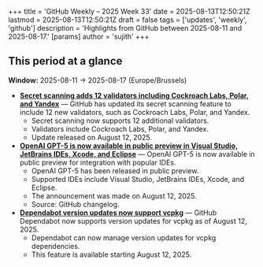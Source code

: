 +++
title = 'GitHub Weekly – 2025 Week 33'
date = 2025-08-13T12:50:21Z
lastmod = 2025-08-13T12:50:21Z
draft = false
tags = ['updates', 'weekly', 'github']
description = 'Highlights from GitHub between 2025-08-11 and 2025-08-17.'
[params]
    author = 'sujith'
+++
## This period at a glance

**Window:** 2025-08-11 → 2025-08-17 (Europe/Brussels)

- **[Secret scanning adds 12 validators including Cockroach Labs, Polar, and Yandex](https://github.blog/changelog/2025-08-12-secret-scanning-adds-12-validators-including-cockroach-labs-polar-and-yandex)** — GitHub has updated its secret scanning feature to include 12 new validators, such as Cockroach Labs, Polar, and Yandex.
  - Secret scanning now supports 12 additional validators.
  - Validators include Cockroach Labs, Polar, and Yandex.
  - Update released on August 12, 2025.
- **[OpenAI GPT-5 is now available in public preview in Visual Studio, JetBrains IDEs, Xcode, and Eclipse](https://github.blog/changelog/2025-08-12-openai-gpt-5-is-now-available-in-public-preview-in-visual-studio-jetbrains-ides-xcode-and-eclipse)** — OpenAI GPT-5 is now available in public preview for integration with popular IDEs.
  - OpenAI GPT-5 has been released in public preview.
  - Supported IDEs include Visual Studio, JetBrains IDEs, Xcode, and Eclipse.
  - The announcement was made on August 12, 2025.
  - Source: GitHub changelog.
- **[Dependabot version updates now support vcpkg](https://github.blog/changelog/2025-08-12-dependabot-version-updates-now-support-vcpkg)** — GitHub Dependabot now supports version updates for vcpkg as of August 12, 2025.
  - Dependabot can now manage version updates for vcpkg dependencies.
  - This feature is available starting August 12, 2025.

